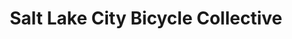 ---
title: "Salt Lake City Bicycle Collective"
url: /south-salt-lake/salt-lake-city-bicycle-collective/
shop: bicycle
---
